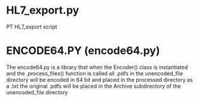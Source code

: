 # HL7_export.py
PT HL7_export script



# ENCODE64.PY (encode64.py) 
The encode64.py is a library that when the Encoder() class is instantiated
and the .process_files() function is called all .pdfs in the unencoded_file directory
will be encoded in 64 bit and placed in the processed directory as a .txt 
the original .pdfs will be placed in the Archive subdirectory of the unencoded_file directory


